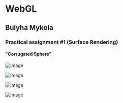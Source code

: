 # <h1> WebGL </h1>
<h2> Bulyha Mykola </h2>
<h3>Practical assignment #1 (Surface Rendering) </h3>
<h4>"Corrugated Sphere"</h4>

![image](https://github.com/Sykess3/WebGL-basics/assets/62252443/0a8502d3-87f9-4e85-a730-8080e151eaea)

![image](https://github.com/Sykess3/WebGL-basics/assets/62252443/00cc0f9e-28c3-439a-94e6-46c2e49edd35)

![image](https://github.com/Sykess3/WebGL-basics/assets/62252443/05a5832f-dff4-4bba-94b1-bf9147a941b6)

![image](https://github.com/Sykess3/WebGL-basics/assets/62252443/8758e467-23e8-47e5-96ae-eba83283cb94)

